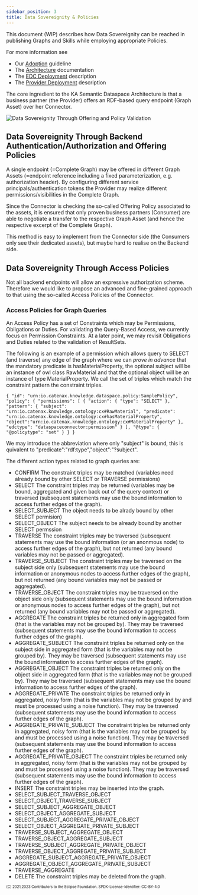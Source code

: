 ```yaml
---
sidebar_position: 3
title: Data Sovereignity & Policies
---
```

<!--
 * Copyright (c) 2021,2023 T-Systems International GmbH
 * Copyright (c) 2021,2023 Bayerische Motoren Werke Aktiengesellschaft (BMW AG) 
 * Copyright (c) 2021,2023 Mercedes-Benz AG
 * Copyright (c) 2021,2023 ZF Friedrichshafen AG
 * Copyright (c) 2021,2023 SAP SE
 * Copyright (c) 2021,2023 Contributors to the Eclipse Foundation
 *
 * See the NOTICE file(s) distributed with this work for additional
 * information regarding copyright ownership.
 *
 * This documentation and the accompanying materials are made available under the
 * terms of the Creative Commons Attribution 4.0 International License,  which is available at
 * https://creativecommons.org/licenses/by/4.0/legalcode.
 *
 * Unless required by applicable law or agreed to in writing, software
 * distributed under the License is distributed on an "AS IS" BASIS, WITHOUT
 * WARRANTIES OR CONDITIONS OF ANY KIND, either express or implied. See the
 * License for the specific language governing permissions and limitations
 * under the License.
 *
 * SPDX-License-Identifier: CC-BY-4.0
-->

This document (WIP) describes how Data Sovereignity can be reached in publishing Graphs and Skills while employing appropriate Policies.

For more information see

* Our [Adoption](../adoption-view/intro) guideline
* The [Architecture](../development-view/architecture) documentation
* The [EDC Deployment](agent_edc) description
* The [Provider Deployment](agent_edc) description

The core ingredient to the KA Semantic Dataspace Architecture is that a business partner (the Provider) offers an RDF-based query endpoint (Graph Asset) over her Connector.

![Data Sovereignity Through Offering and Policy Validation](/img/knowledge-agents/graph_asset.png)

## Data Sovereignity Through Backend Authentication/Authorization and Offering Policies

A single endpoint (=Complete Graph) may be offered in different Graph Assets (=endpoint reference including a fixed parameterization, e.g. authorization header). By configuring different service principals/authentication tokens the Provider may realize different permissions/visibilities in the Complete Graph.

Since the Connector is checking the so-called Offering Policy associated to the assets, it is ensured that only proven business partners (Consumer) are able to negotiate a transfer to the respective Graph Asset (and hence the respective excerpt of the Complete Graph).

This method is easy to implement from the Connector side (the Consumers only see their dedicated assets), but maybe hard to realise on the Backend side.

## Data Sovereignity Through Access Policies

Not all backend endpoints will allow an expressive authorization scheme. Therefore we would like to propose an advanced and fine-grained approach to that using the so-called Access Policies of the Connector.

### Access Policies for Graph Queries

An Access Policy has a set of Constraints which may be Permissions, Obligations or Duties. For validating the Query-Based Access, we currently focus on Permission Constraints. At a later point, we may revisit Obligations and Duties related to the validation of ResultSets.

The following is an example of a permission which allows query to SELECT (and traverse) any edge of the graph where we can *prove in advance* that the mandatory predicate is hasMaterialProperty, the optional subject will be an instance of owl class RawMaterial and that the optional object will be an instance of type MaterialProperty. We call the set of triples which match the constraint pattern the constraint triples.  

``
{
  "id": "urn:io.catenax.knowledge.dataspace.policy:SamplePolicy",
  "policy": {
      "permissions": [
        {
        "action": {
            "type": "SELECT"
        },
        "pattern": {
            "subject": "urn:io.catenax.knowledge.ontology:cx#RawMaterial",
            "predicate": "urn:io.catenax.knowledge.ontology:cx#hasMaterialProperty",
            "object":"urn:io.catenax.knowledge.ontology:cx#MaterialProperty"
        },
        "edctype": "dataspaceconnector:permission"
        }
    ],
    "@type": {
        "@policytype": "set"
    }
  }
}
``

We may introduce the abbreviation where only "subject" is bound, this is quivalent to "predicate":"rdf:type","object":"?subject".

The different action types related to graph queries are:

* CONFIRM The constraint triples may be matched (variables need already bound by other SELECT or TRAVERSE permissions)
* SELECT The constraint triples may be returned (variables may be bound, aggregated and given back
  out of the
  query context) or traversed (subsequent statements may use the bound information to access further edges of the graph).
* SELECT_SUBJECT The object needs to be alrady bound by other SELECT permision)
* SELECT_OBJECT The subject needs to be already bound by another SELECT permssion
* TRAVERSE The constraint triples may be traversed (subsequent statements may use the bound
  information (or an anonmous node) to access further edges of the graph), but not returned (any bound variables may not be passed or aggregated).
* TRAVERSE_SUBJECT The constraint triples may be traversed on the subject side only (subsequent statements may use the bound
  information or anonymous nodes to access further edges of the graph), but not returned (any bound variables may not be passed or aggregated).
* TRAVERSE_OBJECT The constraint triples may be traversed on the object side only (subsequent statements may use the bound
  information or anonymous nodes to access further edges of the graph), but not returned (any bound variables may not be passed or aggregated).
* AGGREGATE The constraint triples be returned only in aggregated form (that is the variables may not
  be grouped by). They may be traversed (subsequent statements may use the bound
  information to access further edges of the graph).
* AGGREGATE_SUBJECT The constraint triples be returned only on the subject side in aggregated form (that is the variables may not
  be grouped by). They may be traversed (subsequent statements may use the bound
  information to access further edges of the graph).
* AGGREGATE_OBJECT The constraint triples be returned only on the object side in aggregated form (that is the variables may not
  be grouped by). They may be traversed (subsequent statements may use the bound
  information to access further edges of the graph).
* AGGREGATE_PRIVATE The constraint triples be returned only in aggregated, noisy form (that is the
  variables may not be grouped by and must be processed using a noise function). They may be traversed (subsequent statements may use the bound information to access further edges of the graph).
* AGGREGATE_PRIVATE_SUBJECT The constraint triples be returned only in aggregated, noisy form (that is the
  variables may not be grouped by and must be processed using a noise function). They may be traversed (subsequent statements may use the bound information to access further edges of the graph).
* AGGREGATE_PRIVATE_OBJECT The constraint triples be returned only in aggregated, noisy form (that is the
  variables may not be grouped by and must be processed using a noise function). They may be traversed (subsequent statements may use the bound information to access further edges of the graph).
* INSERT The constraint triples may be inserted into the graph.
* SELECT_SUBJECT_TRAVERSE_OBJECT
* SELECT_OBJECT_TRAVERSE_SUBJECT
* SELECT_SUBJECT_AGGREGATE_OBJECT
* SELECT_OBJECT_AGGREGATE_SUBJECT
* SELECT_SUBJECT_AGGREGATE_PRIVATE_OBJECT
* SELECT_OBJECT_AGGREGATE_PRIVATE_SUBJECT
* TRAVERSE_SUBJECT_AGGREGATE_OBJECT
* TRAVERSE_OBJECT_AGGREGATE_SUBJECT
* TRAVERSE_SUBJECT_AGGREGATE_PRIVATE_OBJECT
* TRAVERSE_OBJECT_AGGREGATE_PRIVATE_SUBJECT
* AGGREGATE_SUBJECT_AGGREGATE_PRIVATE_OBJECT
* AGGREGATE_OBJECT_AGGREGATE_PRIVATE_SUBJECT
* TRAVERSE_AGGREGATE
* DELETE The constraint triples may be deleted from the graph.

<sub><sup>(C) 2021,2023 Contributors to the Eclipse Foundation. SPDX-License-Identifier: CC-BY-4.0</sup></sub>
